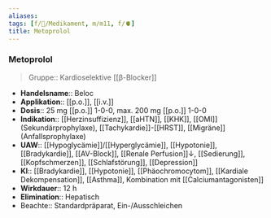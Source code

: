 ```yaml
---
aliases: 
tags: [f/💊/Medikament, m/m11, f/🫀]
title: Metoprolol
---
```

 ### Metoprolol
> Gruppe:: Kardioselektive [[β-Blocker]]
- **Handelsname**:: Beloc
- **Applikation**:: [[p.o.]], [[i.v.]]
- **Dosis**:: 25 mg [[p.o.]] 1-0-0, max. 200 mg [[p.o.]] 1-0-0
- **Indikation**:: [[Herzinsuffizienz]], [[aHTN]], [[KHK]], [[OMI]] (Sekundärprophylaxe), [[Tachykardie]]-[[HRST]], [[Migräne]] (Anfallsprophylaxe)
- **UAW**:: [[Hypoglycämie]]/[[Hyperglycämie]], [[Hypotonie]], [[Bradykardie]], [[AV-Block]], [[Renale Perfusion]]↓, [[Sedierung]], [[Kopfschmerzen]], [[Schlafstörung]], [[Depression]]
- **KI**:: [[Bradykardie]], [[Hypotonie]], [[Phäochromocytom]], [[Kardiale Dekompensation]], [[Asthma]], Kombination mit [[Calciumantagonisten]]
- **Wirkdauer**:: 12 h
- **Elimination**:: Hepatisch
- Beachte:: Standardpräparat, Ein-/Ausschleichen